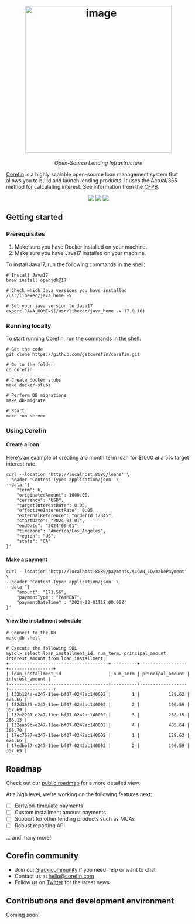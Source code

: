<h1 align="center">
  <img style="vertical-align:middle" alt="image" width="400"
  src="./docs/imgs/logo.png">
</h1>
<p align="center">
  <i>Open-Source Lending Infrastructure</i>
</p>


[Corefin](https://corefin.com) is a highly scalable open-source loan management system that allows you to build and launch lending products. It uses the Actual/365 method for calculating interest. See information from the
[CFPB](https://www.consumerfinance.gov/rules-policy/regulations/1030/7/).

<p align="center">
   <a href="https://join.slack.com/t/corefin-community/shared_invite/zt-2emg4brbp-tXuIKP_fWLdOphBtVG~rcA"><img src="https://img.shields.io/badge/Corefin%20Slack%20Community-8A2BE2"></a>
   <a href="(https://github.com/getcorefin/corefin/blob/main/LICENSE"><img src="https://img.shields.io/badge/License-MIT-yellow.svg"></a>
   <a href="https://www.ycombinator.com"><img src="https://img.shields.io/badge/Backed%20by-Y%20Combinator-%23f26625"></a>
</p>


<!--
<h4 align="center">
    <p>
        <a href="#prerequisites">Prerequisites</a> |
        <a href="#getting-started">Getting Started</a> |
        <a href="#roadmap">Roadmap</a> |
    <p>
</h4>
-->


## Getting started

### Prerequisites
1. Make sure you have Docker installed on your machine.
2. Make sure you have Java17 installed on your machine.

To install Java17, run the following commands in the shell:

```
# Install Java17
brew install openjdk@17

# Check which Java versions you have installed
/usr/libexec/java_home -V

# Set your java version to Java17
export JAVA_HOME=$(/usr/libexec/java_home -v 17.0.10)
```

### Running locally
To start running Corefin, run the commands in the shell:
```
# Get the code
git clone https://github.com/getcorefin/corefin.git

# Go to the folder
cd corefin

# Create docker stubs
make docker-stubs

# Perform DB migrations
make db-migrate

# Start
make run-server
```

### Using Corefin

#### Create a loan
Here's an example of creating a 6 month term loan for $1000 at a 5% target interest rate.
```
curl --location 'http://localhost:8080/loans' \
--header 'Content-Type: application/json' \
--data '{
    "term": 6,
    "originatedAmount": 1000.00,
    "currency": "USD",
    "targetInterestRate": 0.05,
    "effectiveInterestRate": 0.05,
    "externalReference": "orderId_12345",
    "startDate": "2024-03-01",
    "endDate": "2024-09-01",
    "timezone": "America/Los_Angeles",
    "region": "US",
    "state": "CA"
}'
```

#### Make a payment
```
curl --location 'http://localhost:8080/payments/$LOAN_ID/makePayment' \
--header 'Content-Type: application/json' \
--data '{
    "amount": "171.56",
    "paymentType": "PAYMENT",
    "paymentDateTime" : "2024-03-01T12:00:00Z"
}'
```

#### View the installment schedule
```
# Connect to the DB
make db-shell

# Execute the following SQL
mysql> select loan_installment_id, num_term, principal_amount, interest_amount from loan_installment;
+--------------------------------------+----------+------------------+-----------------+
| loan_installment_id                  | num_term | principal_amount | interest_amount |
+--------------------------------------+----------+------------------+-----------------+
| 132b124a-e247-11ee-bf07-0242ac140002 |        1 |           129.62 |          424.66 |
| 132d3525-e247-11ee-bf07-0242ac140002 |        2 |           196.59 |          357.69 |
| 132e2291-e247-11ee-bf07-0242ac140002 |        3 |           268.15 |          286.13 |
| 132eab9b-e247-11ee-bf07-0242ac140002 |        4 |           405.64 |          166.70 |
| 17ec7677-e247-11ee-bf07-0242ac140002 |        1 |           129.62 |          424.66 |
| 17edbbf7-e247-11ee-bf07-0242ac140002 |        2 |           196.59 |          357.69 |
```

## Roadmap
Check out our [public roadmap](https://github.com/orgs/getcorefin/projects/1/views/4) for a more detailed view.

At a high level, we're working on the following features next:
- [ ]  Early/on-time/late payments
- [ ]  Custom installment amount payments
- [ ]  Support for other lending products such as MCAs
- [ ]  Robust reporting API

... and many more! 

## Corefin community
* Join our [Slack community](https://join.slack.com/t/corefin-community/shared_invite/zt-2emg4brbp-tXuIKP_fWLdOphBtVG~rcA) if you need help or want to chat
* Contact us at hello@corefin.com
* Follow us on [Twitter](https://twitter.com/GetCorefin) for the latest news


## Contributions and development environment
Coming soon!



